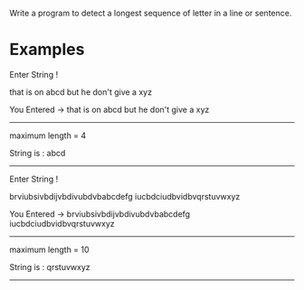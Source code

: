 Write a program to detect a longest sequence of letter in a line or sentence.

# Examples

Enter String !

that is on abcd but he don't give a xyz

You Entered -> that is on abcd but he don't give a xyz

---------------

maximum length = 4

String is : abcd

-------------------------------

Enter String !

brviubsivbdijvbdivubdvbabcdefg iucbdciudbvidbvqrstuvwxyz

You Entered -> brviubsivbdijvbdivubdvbabcdefg iucbdciudbvidbvqrstuvwxyz

---------------

maximum length = 10

String is : qrstuvwxyz

-------------------------------
